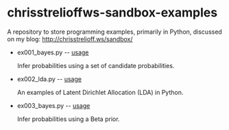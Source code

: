 chrisstrelioffws-sandbox-examples
=================================

A repository to store programming examples, primarily in Python, discussed on 
my blog: http://chrisstrelioff.ws/sandbox/

* ex001_bayes.py --
  [usage](https://github.com/cstrelioff/chrisstrelioffws-sandbox-examples/blob/master/ex001_bayes.rst)

  Infer probabilities using a set of candidate probabilities.

* ex002_lda.py --
  [usage](https://github.com/cstrelioff/chrisstrelioffws-sandbox-examples/blob/master/ex002_lda.rst)

  An examples of Latent Dirichlet Allocation (LDA) in Python.

* ex003_bayes.py --
  [usage](https://github.com/cstrelioff/chrisstrelioffws-sandbox-examples/blob/master/ex003_bayes.rst)

  Infer probabilities using a Beta prior.


